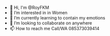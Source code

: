 - 👋 Hi, I'm @RoyFKM
- 👀 I’m interested in in Women
- 🌱 I’m currently learning to contain my emotions
- 💞️ I’m looking to collaborate on anywhere
- 📫 How to reach me Call/WA 085373039414

<!---
RoyFKM/RoyFKM is a ✨ special ✨ repository because its `README.md` ('https://github.com/ajaibid/test-automation-api/tree/feature/community') appears on your GitHub profile.
You can click the Preview link to take a look at your changes.
--->
